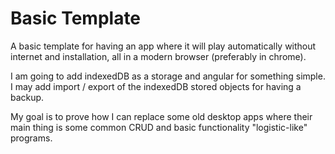 # Basic Template

A basic template for having an app where it will play automatically without internet and installation, all in a modern browser (preferably in chrome).

I am going to add indexedDB as a storage and angular for something simple. I may add import / export of the indexedDB stored objects for having a backup.

My goal is to prove how I can replace some old desktop apps where their main thing is some common CRUD and basic functionality "logistic-like" programs.